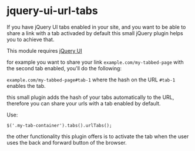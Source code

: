 # jquery-ui-url-tabs

If you have jQuery UI tabs enabled in your site, and you want to be able to share a link with a tab activaded by default this small jQuery plugin helps you to achieve that.

This module requires [jQuery UI](https://jqueryui.com/tabs/)

for example you want to share your link `example.com/my-tabbed-page` with the second tab enabled, you'll do the following:

`example.com/my-tabbed-page#tab-1` where the hash on the URL `#tab-1` enables the tab.

this small plugin adds the hash of your tabs automatically to the URL, therefore you can share your urls with a tab enabled by default.

Use:

```
$('.my-tab-container').tabs().urlTabs();
```

the other functionality this plugin offers is to activate the tab when the user uses the back and forward button of the browser.
